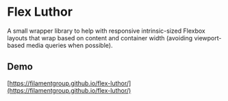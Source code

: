 # Flex Luthor

A small wrapper library to help with responsive intrinsic-sized Flexbox layouts that wrap based on content and container width (avoiding viewport-based media queries when possible).

## Demo

[https://filamentgroup.github.io/flex-luthor/](https://filamentgroup.github.io/flex-luthor/)